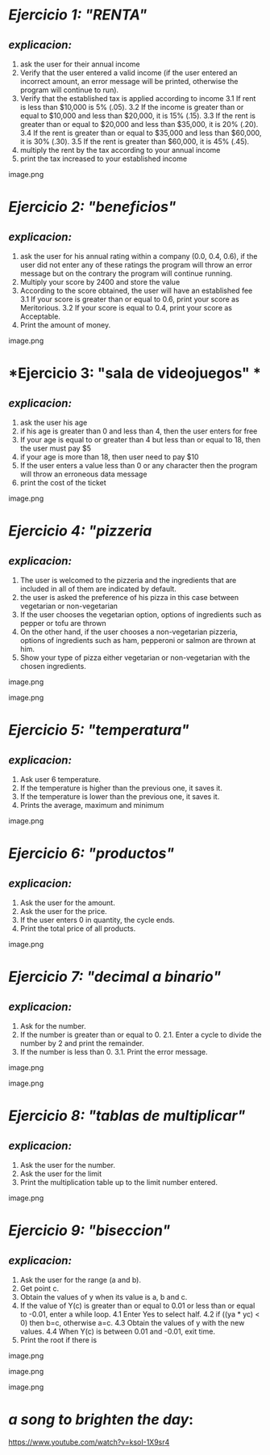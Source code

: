 # *Ejercicio 1: "RENTA"*
## *explicacion:*
1. ask the user for their annual income
2. Verify that the user entered a valid income (if the user entered an incorrect amount, an error message will be printed, otherwise the program will continue to run).
3. Verify that the established tax is applied according to income
3.1 If rent is less than $10,000 is 5% (.05).
3.2 If the income is greater than or equal to $10,000 and less than $20,000, it is 15% (.15).
3.3 If the rent is greater than or equal to $20,000 and less than $35,000, it is 20% (.20).
3.4 If the rent is greater than or equal to $35,000 and less than $60,000, it is 30% (.30).
3.5 If the rent is greater than $60,000, it is 45% (.45).
4. multiply the rent by the tax according to your annual income
5. print the tax increased to your established income

image.png

# *Ejercicio 2: "beneficios"*
## *explicacion:*
1. ask the user for his annual rating within a company (0.0, 0.4, 0.6), if the user did not enter any of these ratings the program will throw an error message but on the contrary the program will continue running.
2. Multiply your score by 2400 and store the value
3. According to the score obtained, the user will have an established fee
3.1 If your score is greater than or equal to 0.6, print your score as Meritorious.
3.2 If your score is equal to 0.4, print your score as Acceptable.
4. Print the amount of money.

image.png

# *Ejercicio 3: "sala de videojuegos" *
## *explicacion:*
1. ask the user his age
2. if his age is greater than 0 and less than 4, then the user enters for free
3. If your age is equal to or greater than 4 but less than or equal to 18, then the user must pay $5
4. if your age is more than 18, then user need to pay $10
5. If the user enters a value less than 0 or any character then the program will throw an erroneous data message
6. print the cost of the ticket

image.png

# *Ejercicio 4: "pizzeria*
## *explicacion:*
1. The user is welcomed to the pizzeria and the ingredients that are included in all of them are indicated by default.
2. the user is asked the preference of his pizza in this case between vegetarian or non-vegetarian
3. If the user chooses the vegetarian option, options of ingredients such as pepper or tofu are thrown
4. On the other hand, if the user chooses a non-vegetarian pizzeria, options of ingredients such as ham, pepperoni or salmon are thrown at him.
5. Show your type of pizza either vegetarian or non-vegetarian with the chosen ingredients.

image.png

image.png

# *Ejercicio 5: "temperatura"*
## *explicacion:*
1. Ask user 6 temperature.
2. If the temperature is higher than the previous one, it saves it.
3. If the temperature is lower than the previous one, it saves it.
4. Prints the average, maximum and minimum 

image.png

# *Ejercicio 6: "productos"*
## *explicacion:*
1. Ask the user for the amount.
2. Ask the user for the price.
3. If the user enters 0 in quantity, the cycle ends.
4. Print the total price of all products.

image.png

# *Ejercicio 7: "decimal a binario"*
## *explicacion:*
1. Ask for the number.
2. If the number is greater than or equal to 0.
2.1. Enter a cycle to divide the number by 2 and print the remainder.
3. If the number is less than 0.
3.1. Print the error message.

image.png

image.png

# *Ejercicio 8: "tablas de multiplicar"*
## *explicacion:*
1. Ask the user for the number.
2. Ask the user for the limit
3. Print the multiplication table up to the limit number entered.

image.png

# *Ejercicio 9: "biseccion"*
## *explicacion:*
1. Ask the user for the range (a and b).
2. Get point c.
3. Obtain the values ​of y when its value is a, b and c.
4. If the value of Y(c) is greater than or equal to 0.01 or less than or equal to -0.01, enter a while loop.
4.1 Enter Yes to select half.
4.2 if ((ya * yc) < 0) then b=c, otherwise a=c.
4.3 Obtain the values ​​of y with the new values.
4.4 When Y(c) is between 0.01 and -0.01, exit time.
5. Print the root if there is

image.png

image.png

image.png

# *a song to brighten the day*:
https://www.youtube.com/watch?v=ksoI-1X9sr4 
